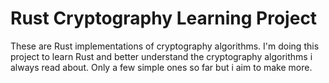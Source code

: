 # Rust Cryptography Learning Project
These are Rust implementations of cryptography algorithms. I'm doing this project to learn Rust and better understand the cryptography algorithms i always read about. 
Only a few simple ones so far but i aim to make more.
